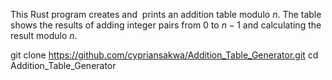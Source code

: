 This Rust program creates and  prints an addition table modulo $n$. 
The table shows the results of adding integer pairs from $0$ to $n-1$ and calculating the result modulo $n$.

git clone https://github.com/cypriansakwa/Addition_Table_Generator.git
cd Addition_Table_Generator
